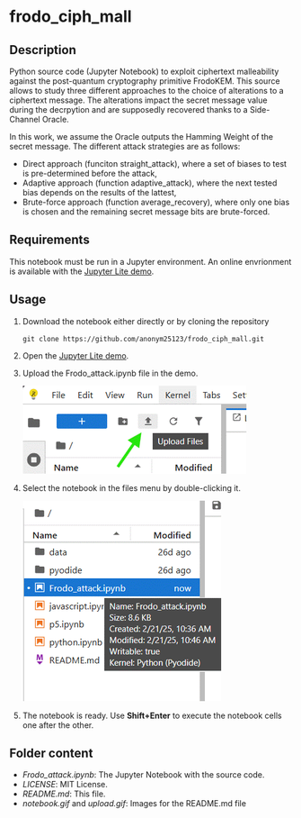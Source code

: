 # frodo_ciph_mall
## Description
Python source code (Jupyter Notebook) to exploit ciphertext malleability against the post-quantum cryptography primitive FrodoKEM. This source allows to study three different approaches to the choice of alterations to a ciphertext message. The alterations impact the secret message value during the decrpytion and are supposedly recovered thanks to a Side-Channel Oracle.

In this work, we assume the Oracle outputs the Hamming Weight of the secret message. The different attack strategies are as follows:
- Direct approach (funciton straight_attack), where a set of biases to test is pre-determined before the attack,
- Adaptive approach (function adaptive_attack), where the next tested bias depends on the results of the lattest,
- Brute-force approach (function average_recovery), where only one bias is chosen and the remaining secret message bits are brute-forced.

## Requirements
This notebook must be run in a Jupyter environment. An online envrionment is available with the [Jupyter Lite demo](https://jupyterlite.github.io/demo/lab/index.html). 

## Usage
1. Download the notebook either directly or by cloning the repository
   ```shell
   git clone https://github.com/anonym25123/frodo_ciph_mall.git
   ```
2. Open the  [Jupyter Lite demo](https://jupyterlite.github.io/demo/lab/index.html).
3. Upload the Frodo_attack.ipynb file in the demo.
   
   ![upload in Jupyter Lite](https://github.com/anonym25123/frodo_ciph_mall/blob/main/upload.gif)
   
4. Select the notebook in the files menu by double-clicking it.
   
   ![select in Jupyter Lite](https://github.com/anonym25123/frodo_ciph_mall/blob/main/notebook.gif)
   
5. The notebook is ready. Use **Shift+Enter** to execute the notebook cells one after the other.

## Folder content
- *Frodo_attack.ipynb*: The Jupyter Notebook with the source code.
- *LICENSE*: MIT License.
- *README.md*: This file.
- *notebook.gif* and *upload.gif*: Images for the README.md file
